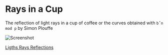 # Rays in a Cup

The reflection of light rays in a cup of coffee or the curves obtained with `bˆn mod p` by Simon Plouffe

![Screenshot](https://github.com/reybits/rays-in-a-cup/blob/master/RaysInACup.png "Example Screen")

[Ligths Rays Reflections](http://xahlee.info/SpecialPlaneCurves_dir/Cardioid_dir/_p/LightsRaysReflections.pdf)
